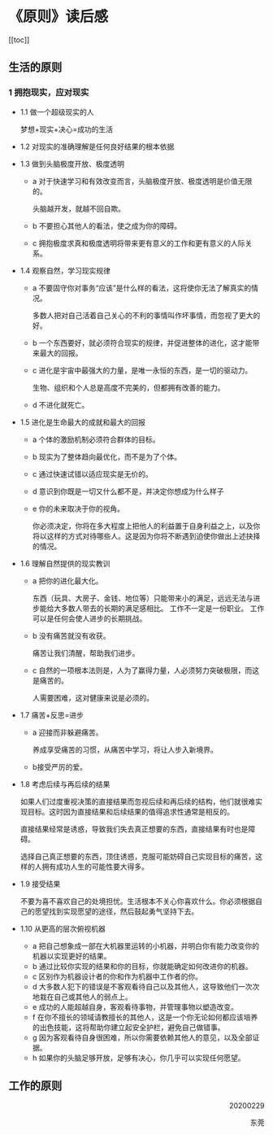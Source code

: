 # 《原则》读后感

[[toc]]

## 生活的原则

### 1 拥抱现实，应对现实

- 1.1 做一个超级现实的人

  梦想+现实+决心=成功的生活

- 1.2 对现实的准确理解是任何良好结果的根本依据
- 1.3 做到头脑极度开放、极度透明

	- a 对于快速学习和有效改变而言，头脑极度开放、极度透明是价值无限的。

	  头脑越开发，就越不回自欺。

	- b 不要担心其他人的看法，使之成为你的障碍。
	- c 拥抱极度求真和极度透明将带来更有意义的工作和更有意义的人际关系。

- 1.4 观察自然，学习现实规律

	- a 不要固守你对事务“应该”是什么样的看法，这将使你无法了解真实的情况。

	  多数人把对自己活着自己关心的不利的事情叫作坏事情，而忽视了更大的好。

	- b 一个东西要好，就必须符合现实的规律，并促进整体的进化，这才能带来最大的回报。
	- c 进化是宇宙中最强大的力量，是唯一永恒的东西，是一切的驱动力。

	  生物、组织和个人总是高度不完美的，但都拥有改善的能力。

	- d 不进化就死亡。

- 1.5 进化是生命最大的成就和最大的回报

	- a 个体的激励机制必须符合群体的目标。
	- b 现实为了整体趋向最优化，而不是为了个体。
	- c 通过快速试错以适应现实是无价的。
	- d 意识到你既是一切又什么都不是，并决定你想成为什么样子
	- e 你的未来取决于你的视角。

	  你必须决定，你将在多大程度上把他人的利益置于自身利益之上，以及你将以这样的方式对待哪些人。这是因为你将不断遇到迫使你做出上述抉择的情况。

- 1.6 理解自然提供的现实教训

	- a 把你的进化最大化。

	  东西（玩具、大房子、金钱、地位等）只能带来小的满足，远远无法与进步能给大多数人带去的长期的满足感相比。
	  工作不一定是一份职业。
	  工作可以是任何会使人进步的长期挑战。

	- b 没有痛苦就没有收获。

	  痛苦让我们清醒，帮助我们进步。

	- c 自然的一项根本法则是，人为了赢得力量，人必须努力突破极限，而这是痛苦的。

	  人需要困难，这对健康来说是必须的。

- 1.7 痛苦+反思=进步

	- a 迎接而非躲避痛苦。

	  养成享受痛苦的习惯，从痛苦中学习，将让人步入新境界。

	- b接受严厉的爱。

- 1.8 考虑后续与再后续的结果

  如果人们过度重视决策的直接结果而忽视后续和再后续的结构，他们就很难实现目标。这时因为直接结果和后续结果的值得追求性通常是相反的。
  
  直接结果经常是诱惑，导致我们失去真正想要的东西，直接结果有时也是障碍。
  
  选择自己真正想要的东西，顶住诱惑，克服可能妨碍自己实现目标的痛苦，这样的人拥有成功人生的可能性要大得多。

- 1.9 接受结果

  不要为喜不喜欢自己的处境担忧。生活根本不关心你喜欢什么。你必须根据自己的愿望找到实现愿望的途径，然后鼓起勇气坚持下去。

- 1.10 从更高的层次俯视机器

	- a 把自己想象成一部在大机器里运转的小机器，并明白你有能力改变你的机器以实现更好的结果。
	- b 通过比较你实现的结果和你的目标，你就能确定如何改进你的机器。
	- c 区别作为机器设计者的你和作为机器中工作者的你。
	- d 大多数人犯下的错误是不客观看待自己以及其他人，这导致他们一次次地栽在自己或其他人的弱点上。
	- e 成功的人能超越自身，客观看待事物，并管理事物以塑造改变。
	- f 在你不擅长的领域请教擅长的其他人，这是一个你无论如何都应该培养的出色技能，这将帮助你建立起安全护栏，避免自己做错事。
	- g 因为客观看待自身很困难，所以你需要依赖其他人的意见，以及全部证据。
	- h 如果你的头脑足够开放，足够有决心，你几乎可以实现任何愿望。

## 工作的原则


<p align="right">20200229</p>
<p align="right">东莞</p>